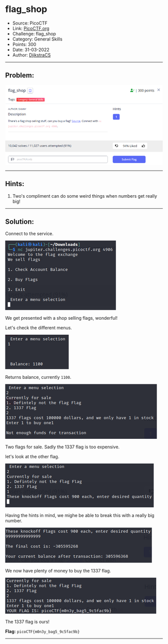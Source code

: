 # flag_shop
* Source: PicoCTF
* Link: [PicoCTF.org](https://picoctf.org/)
* Challenge: flag_shop
* Category: General Skills
* Points: 300
* Date: 31-03-2022
* Author: [DjikstraCS](https://github.com/DjikstraCS)

---
## Problem:
![](./attachments/Pasted%20image%2020220331004941.png)

---
## Hints:
1. Two's compliment can do some weird things when numbers get really big!

---
## Solution:
Connect to the service.

![](./attachments/Pasted%20image%2020220331005045.png)

We get presented with a shop selling flags, wonderful!

Let's check the different menus.

![](./attachments/Pasted%20image%2020220331005212.png)

Returns balance, currently `1100`.

![](./attachments/Pasted%20image%2020220331005529.png)

Two flags for sale. Sadly the 1337 flag is too expensive.

let's look at the other flag.

![](./attachments/Pasted%20image%2020220331005715.png)

Having the hints in mind, we mighe be able to break this with a really big number.

![](./attachments/Pasted%20image%2020220331010227.png)

We now have plenty of money to buy the 1337 flag.

![](./attachments/Pasted%20image%2020220331010444.png)

The 1337 flag is ours!

**Flag:** `picoCTF{m0n3y_bag5_9c5fac9b}`

---

